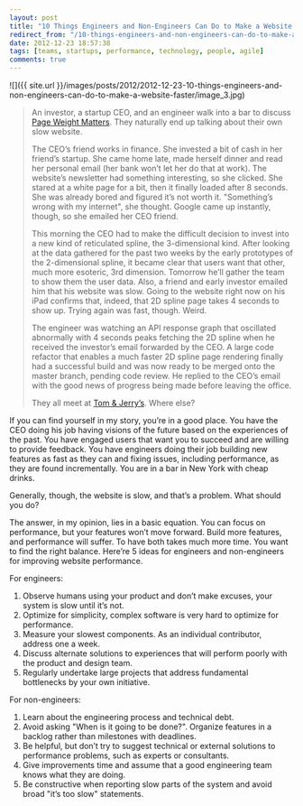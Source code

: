```yaml
---
layout: post
title: "10 Things Engineers and Non-Engineers Can Do to Make a Website Faster"
redirect_from: "/10-things-engineers-and-non-engineers-can-do-to-make-a-website-faster/"
date: 2012-12-23 18:57:38
tags: [teams, startups, performance, technology, people, agile]
comments: true
---
```

![]({{ site.url }}/images/posts/2012/2012-12-23-10-things-engineers-and-non-engineers-can-do-to-make-a-website-faster/image_3.jpg)

> An investor, a startup CEO, and an engineer walk into a bar to discuss [Page Weight Matters](http://blog.chriszacharias.com/page-weight-matters). They naturally end up talking about their own slow website.
>
> The CEO’s friend works in finance. She invested a bit of cash in her friend’s startup. She came home late, made herself dinner and read her personal email (her bank won’t let her do that at work). The website’s newsletter had something interesting, so she clicked. She stared at a white page for a bit, then it finally loaded after 8 seconds. She was already bored and figured it’s not worth it. "Something’s wrong with my internet", she thought. Google came up instantly, though, so she emailed her CEO friend.
>
> This morning the CEO had to make the difficult decision to invest into a new kind of reticulated spline, the 3-dimensional kind. After looking at the data gathered for the past two weeks by the early prototypes of the 2-dimensional spline, it became clear that users want that other, much more esoteric, 3rd dimension. Tomorrow he’ll gather the team to show them the user data. Also, a friend and early investor emailed him that his website was slow. Going to the website right now on his iPad confirms that, indeed, that 2D spline page takes 4 seconds to show up. Trying again was fast, though. Weird.
>
> The engineer was watching an API response graph that oscillated abnormally with 4 seconds peaks fetching the 2D spline when he received the investor’s email forwarded by the CEO. A large code refactor that enables a much faster 2D spline page rendering finally had a successful build and was now ready to be merged onto the master branch, pending code review. He replied to the CEO’s email with the good news of progress being made before leaving the office.
>
> They all meet at [Tom & Jerry’s](http://www.yelp.com/biz/tom-and-jerrys-new-york). Where else?

If you can find yourself in my story, you’re in a good place. You have the CEO doing his job having visions of the future based on the experiences of the past. You have engaged users that want you to succeed and are willing to provide feedback. You have engineers doing their job building new features as fast as they can and fixing issues, including performance, as they are found incrementally. You are in a bar in New York with cheap drinks.

Generally, though, the website is slow, and that’s a problem. What should you do?

The answer, in my opinion, lies in a basic equation. You can focus on performance, but your features won’t move forward. Build more features, and performance will suffer. To have both takes much more time. You want to find the right balance. Here’re 5 ideas for engineers and non-engineers for improving website performance.

For engineers:

1. Observe humans using your product and don’t make excuses, your system is slow until it’s not.
2. Optimize for simplicity, complex software is very hard to optimize for performance.
3. Measure your slowest components. As an individual contributor, address one a week.
4. Discuss alternate solutions to experiences that will perform poorly with the product and design team.
5. Regularly undertake large projects that address fundamental bottlenecks by your own initiative.

For non-engineers:

1. Learn about the engineering process and technical debt.
2. Avoid asking "When is it going to be done?". Organize features in a backlog rather than milestones with deadlines.
3. Be helpful, but don’t try to suggest technical or external solutions to performance problems, such as experts or consultants.
4. Give improvements time and assume that a good engineering team knows what they are doing.
5. Be constructive when reporting slow parts of the system and avoid broad "it’s too slow" statements.

